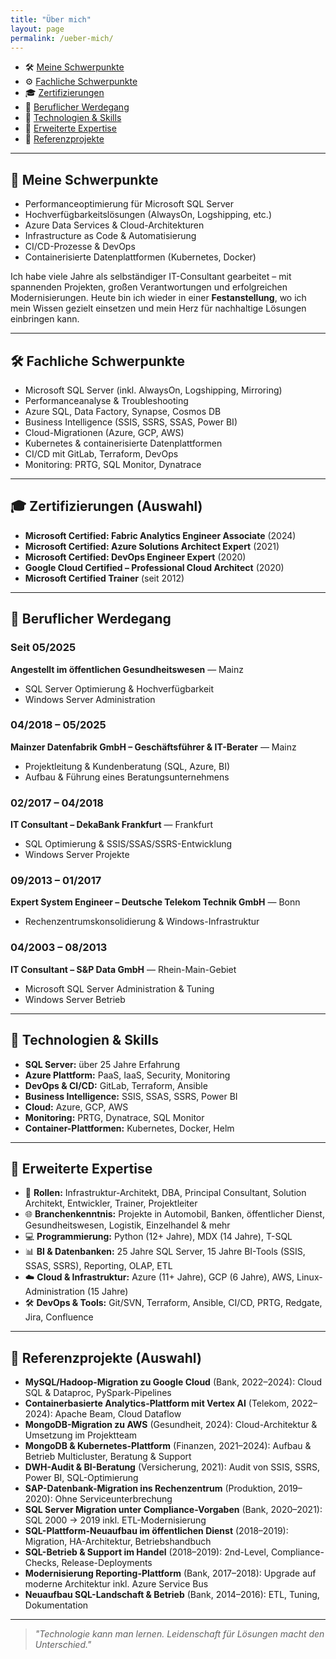 ```yaml
---
title: "Über mich"
layout: page
permalink: /ueber-mich/
---
```


- 🛠️ [Meine Schwerpunkte](#-meine-schwerpunkte)
- ⚙️ [Fachliche Schwerpunkte](#-fachliche-schwerpunkte)
- 🎓 [Zertifizierungen](#-zertifizierungen-auswahl)
- 💼 [Beruflicher Werdegang](#-beruflicher-werdegang)
- 🧰 [Technologien & Skills](#-technologien--skills)
- 🧩 [Erweiterte Expertise](#-erweiterte-expertise)
- 📌 [Referenzprojekte](#-referenzprojekte-auswahl)

---

## 🔧 Meine Schwerpunkte

- Performanceoptimierung für Microsoft SQL Server
- Hochverfügbarkeitslösungen (AlwaysOn, Logshipping, etc.)
- Azure Data Services & Cloud-Architekturen
- Infrastructure as Code & Automatisierung
- CI/CD-Prozesse & DevOps
- Containerisierte Datenplattformen (Kubernetes, Docker)

Ich habe viele Jahre als selbständiger IT-Consultant gearbeitet – mit spannenden Projekten, großen Verantwortungen und erfolgreichen Modernisierungen. Heute bin ich wieder in einer **Festanstellung**, wo ich mein Wissen gezielt einsetzen und mein Herz für nachhaltige Lösungen einbringen kann.

---

## 🛠 Fachliche Schwerpunkte

- Microsoft SQL Server (inkl. AlwaysOn, Logshipping, Mirroring)  
- Performanceanalyse & Troubleshooting  
- Azure SQL, Data Factory, Synapse, Cosmos DB  
- Business Intelligence (SSIS, SSRS, SSAS, Power BI)  
- Cloud-Migrationen (Azure, GCP, AWS)  
- Kubernetes & containerisierte Datenplattformen  
- CI/CD mit GitLab, Terraform, DevOps  
- Monitoring: PRTG, SQL Monitor, Dynatrace

---

## 🎓 Zertifizierungen (Auswahl)

- **Microsoft Certified: Fabric Analytics Engineer Associate** (2024)  
- **Microsoft Certified: Azure Solutions Architect Expert** (2021)  
- **Microsoft Certified: DevOps Engineer Expert** (2020)  
- **Google Cloud Certified – Professional Cloud Architect** (2020)  
- **Microsoft Certified Trainer** (seit 2012)

---

## 💼 Beruflicher Werdegang

### Seit 05/2025  
**Angestellt im öffentlichen Gesundheitswesen** — Mainz  
- SQL Server Optimierung & Hochverfügbarkeit  
- Windows Server Administration  

### 04/2018 – 05/2025  
**Mainzer Datenfabrik GmbH – Geschäftsführer & IT-Berater** — Mainz  
- Projektleitung & Kundenberatung (SQL, Azure, BI)  
- Aufbau & Führung eines Beratungsunternehmens

### 02/2017 – 04/2018  
**IT Consultant – DekaBank Frankfurt** — Frankfurt  
- SQL Optimierung & SSIS/SSAS/SSRS-Entwicklung  
- Windows Server Projekte

### 09/2013 – 01/2017  
**Expert System Engineer – Deutsche Telekom Technik GmbH** — Bonn  
- Rechenzentrumskonsolidierung & Windows-Infrastruktur

### 04/2003 – 08/2013  
**IT Consultant – S&P Data GmbH** — Rhein-Main-Gebiet  
- Microsoft SQL Server Administration & Tuning  
- Windows Server Betrieb

---

## 🧰 Technologien & Skills

- **SQL Server:** über 25 Jahre Erfahrung  
- **Azure Plattform:** PaaS, IaaS, Security, Monitoring  
- **DevOps & CI/CD:** GitLab, Terraform, Ansible  
- **Business Intelligence:** SSIS, SSAS, SSRS, Power BI  
- **Cloud:** Azure, GCP, AWS  
- **Monitoring:** PRTG, Dynatrace, SQL Monitor  
- **Container-Plattformen:** Kubernetes, Docker, Helm

---

## 🧩 Erweiterte Expertise

- 💼 **Rollen:** Infrastruktur-Architekt, DBA, Principal Consultant, Solution Architekt, Entwickler, Trainer, Projektleiter  
- 🌐 **Branchenkenntnis:** Projekte in Automobil, Banken, öffentlicher Dienst, Gesundheitswesen, Logistik, Einzelhandel & mehr  
- 💻 **Programmierung:** Python (12+ Jahre), MDX (14 Jahre), T-SQL  
- 📊 **BI & Datenbanken:** 25 Jahre SQL Server, 15 Jahre BI-Tools (SSIS, SSAS, SSRS), Reporting, OLAP, ETL  
- ☁️ **Cloud & Infrastruktur:** Azure (11+ Jahre), GCP (6 Jahre), AWS, Linux-Administration (15 Jahre)  
- 🛠 **DevOps & Tools:** Git/SVN, Terraform, Ansible, CI/CD, PRTG, Redgate, Jira, Confluence

---

## 📌 Referenzprojekte (Auswahl)

- **MySQL/Hadoop-Migration zu Google Cloud** (Bank, 2022–2024): Cloud SQL & Dataproc, PySpark-Pipelines  
- **Containerbasierte Analytics-Plattform mit Vertex AI** (Telekom, 2022–2024): Apache Beam, Cloud Dataflow  
- **MongoDB-Migration zu AWS** (Gesundheit, 2024): Cloud-Architektur & Umsetzung im Projektteam  
- **MongoDB & Kubernetes-Plattform** (Finanzen, 2021–2024): Aufbau & Betrieb Multicluster, Beratung & Support  
- **DWH-Audit & BI-Beratung** (Versicherung, 2021): Audit von SSIS, SSRS, Power BI, SQL-Optimierung  
- **SAP-Datenbank-Migration ins Rechenzentrum** (Produktion, 2019–2020): Ohne Serviceunterbrechung  
- **SQL Server Migration unter Compliance-Vorgaben** (Bank, 2020–2021): SQL 2000 → 2019 inkl. ETL-Modernisierung  
- **SQL-Plattform-Neuaufbau im öffentlichen Dienst** (2018–2019): Migration, HA-Architektur, Betriebshandbuch  
- **SQL-Betrieb & Support im Handel** (2018–2019): 2nd-Level, Compliance-Checks, Release-Deployments  
- **Modernisierung Reporting-Plattform** (Bank, 2017–2018): Upgrade auf moderne Architektur inkl. Azure Service Bus  
- **Neuaufbau SQL-Landschaft & Betrieb** (Bank, 2014–2016): ETL, Tuning, Dokumentation

---

> *"Technologie kann man lernen. Leidenschaft für Lösungen macht den Unterschied."*
